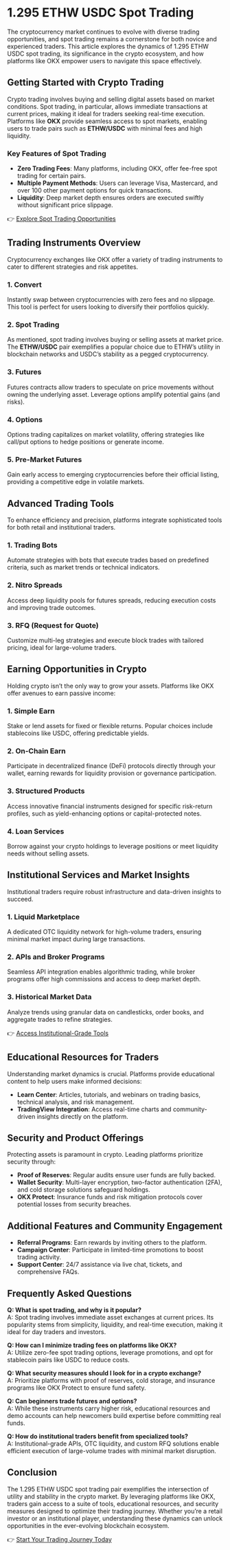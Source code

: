 # 1.295 ETHW USDC Spot Trading  

The cryptocurrency market continues to evolve with diverse trading opportunities, and spot trading remains a cornerstone for both novice and experienced traders. This article explores the dynamics of 1.295 ETHW USDC spot trading, its significance in the crypto ecosystem, and how platforms like OKX empower users to navigate this space effectively.  

## Getting Started with Crypto Trading  

Crypto trading involves buying and selling digital assets based on market conditions. Spot trading, in particular, allows immediate transactions at current prices, making it ideal for traders seeking real-time execution. Platforms like **OKX** provide seamless access to spot markets, enabling users to trade pairs such as **ETHW/USDC** with minimal fees and high liquidity.  

### Key Features of Spot Trading  
- **Zero Trading Fees**: Many platforms, including OKX, offer fee-free spot trading for certain pairs.  
- **Multiple Payment Methods**: Users can leverage Visa, Mastercard, and over 100 other payment options for quick transactions.  
- **Liquidity**: Deep market depth ensures orders are executed swiftly without significant price slippage.  

👉 [Explore Spot Trading Opportunities](https://bit.ly/okx-bonus)  

## Trading Instruments Overview  

Cryptocurrency exchanges like OKX offer a variety of trading instruments to cater to different strategies and risk appetites.  

### 1. Convert  
Instantly swap between cryptocurrencies with zero fees and no slippage. This tool is perfect for users looking to diversify their portfolios quickly.  

### 2. Spot Trading  
As mentioned, spot trading involves buying or selling assets at market price. The **ETHW/USDC** pair exemplifies a popular choice due to ETHW’s utility in blockchain networks and USDC’s stability as a pegged cryptocurrency.  

### 3. Futures  
Futures contracts allow traders to speculate on price movements without owning the underlying asset. Leverage options amplify potential gains (and risks).  

### 4. Options  
Options trading capitalizes on market volatility, offering strategies like call/put options to hedge positions or generate income.  

### 5. Pre-Market Futures  
Gain early access to emerging cryptocurrencies before their official listing, providing a competitive edge in volatile markets.  

## Advanced Trading Tools  

To enhance efficiency and precision, platforms integrate sophisticated tools for both retail and institutional traders.  

### 1. Trading Bots  
Automate strategies with bots that execute trades based on predefined criteria, such as market trends or technical indicators.  

### 2. Nitro Spreads  
Access deep liquidity pools for futures spreads, reducing execution costs and improving trade outcomes.  

### 3. RFQ (Request for Quote)  
Customize multi-leg strategies and execute block trades with tailored pricing, ideal for large-volume traders.  

## Earning Opportunities in Crypto  

Holding crypto isn’t the only way to grow your assets. Platforms like OKX offer avenues to earn passive income:  

### 1. Simple Earn  
Stake or lend assets for fixed or flexible returns. Popular choices include stablecoins like USDC, offering predictable yields.  

### 2. On-Chain Earn  
Participate in decentralized finance (DeFi) protocols directly through your wallet, earning rewards for liquidity provision or governance participation.  

### 3. Structured Products  
Access innovative financial instruments designed for specific risk-return profiles, such as yield-enhancing options or capital-protected notes.  

### 4. Loan Services  
Borrow against your crypto holdings to leverage positions or meet liquidity needs without selling assets.  

## Institutional Services and Market Insights  

Institutional traders require robust infrastructure and data-driven insights to succeed.  

### 1. Liquid Marketplace  
A dedicated OTC liquidity network for high-volume traders, ensuring minimal market impact during large transactions.  

### 2. APIs and Broker Programs  
Seamless API integration enables algorithmic trading, while broker programs offer high commissions and access to deep market depth.  

### 3. Historical Market Data  
Analyze trends using granular data on candlesticks, order books, and aggregate trades to refine strategies.  

👉 [Access Institutional-Grade Tools](https://bit.ly/okx-bonus)  

## Educational Resources for Traders  

Understanding market dynamics is crucial. Platforms provide educational content to help users make informed decisions:  

- **Learn Center**: Articles, tutorials, and webinars on trading basics, technical analysis, and risk management.  
- **TradingView Integration**: Access real-time charts and community-driven insights directly on the platform.  

## Security and Product Offerings  

Protecting assets is paramount in crypto. Leading platforms prioritize security through:  

- **Proof of Reserves**: Regular audits ensure user funds are fully backed.  
- **Wallet Security**: Multi-layer encryption, two-factor authentication (2FA), and cold storage solutions safeguard holdings.  
- **OKX Protect**: Insurance funds and risk mitigation protocols cover potential losses from security breaches.  

## Additional Features and Community Engagement  

- **Referral Programs**: Earn rewards by inviting others to the platform.  
- **Campaign Center**: Participate in limited-time promotions to boost trading activity.  
- **Support Center**: 24/7 assistance via live chat, tickets, and comprehensive FAQs.  

## Frequently Asked Questions  

**Q: What is spot trading, and why is it popular?**  
A: Spot trading involves immediate asset exchanges at current prices. Its popularity stems from simplicity, liquidity, and real-time execution, making it ideal for day traders and investors.  

**Q: How can I minimize trading fees on platforms like OKX?**  
A: Utilize zero-fee spot trading options, leverage promotions, and opt for stablecoin pairs like USDC to reduce costs.  

**Q: What security measures should I look for in a crypto exchange?**  
A: Prioritize platforms with proof of reserves, cold storage, and insurance programs like OKX Protect to ensure fund safety.  

**Q: Can beginners trade futures and options?**  
A: While these instruments carry higher risk, educational resources and demo accounts can help newcomers build expertise before committing real funds.  

**Q: How do institutional traders benefit from specialized tools?**  
A: Institutional-grade APIs, OTC liquidity, and custom RFQ solutions enable efficient execution of large-volume trades with minimal market disruption.  

## Conclusion  

The 1.295 ETHW USDC spot trading pair exemplifies the intersection of utility and stability in the crypto market. By leveraging platforms like OKX, traders gain access to a suite of tools, educational resources, and security measures designed to optimize their trading journey. Whether you’re a retail investor or an institutional player, understanding these dynamics can unlock opportunities in the ever-evolving blockchain ecosystem.  

👉 [Start Your Trading Journey Today](https://bit.ly/okx-bonus)